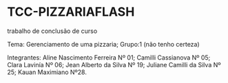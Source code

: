 # TCC-PIZZARIAFLASH
trabalho de conclusão de curso

Tema: Gerenciamento de uma pizzaria;
Grupo:1 (não tenho certeza) 

Integrantes:
Aline Nascimento Ferreira Nº 01;
Camilli Cassianova Nº 05;
Clara Lavinía Nº 06;
Jean Alberto da Silva Nº 19;
Juliane Camilli da Silva Nº 25;
Kauan Maximiano Nº28.

